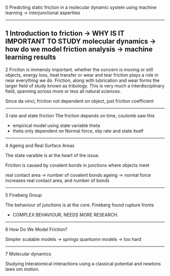0
Predicting static friction in a molecular dynamic system using machine learning
-> interjunctional asperities

---
1
Introduction to friction -> WHY IS IT IMPORTANT TO STUDY
molecular dynamics -> how do we model friction
analysis -> machine learning
results 
---
2
Friciton is immensly important. 
whether the concern is moving or still objects, energy loss, heat transfer or wear and tear
friction plays a role in near everything we do.
Friction, along with lubrication and wear forms the larger field of study known as tribology.
This is very much a interdisciplinary field, spanning across more or less all natural sciences.

Since da vinci, friction not dependent on object, just friction coefficient

---
3
rate and state friction
The friction depends on time, coulomb saw this
 
- empirical model using state variable theta
- theta only dependent on Normal force, slip rate and state itself
---
4
Ageing and Real Surface Areas

The state varaible is at the heart of the issue. 

Friction is caused by covalent bonds in junctions where objects meet

real contact area -> number of covalent bonds
ageing -> normal force increases real contact area, and number of bonds

---
5
Fineberg Group

The behaviour of junctions is at the core. Fineberg found rupture fronts

- COMPLEX BEHAVIOUR, NEEDS MORE RESEARCH.

---
6
How Do We Model Friction?

Simpler scalable models -> springs
quantumn models -> too hard

---
7
Molecular dynamics

Studying Interatomical interactions using a classical potential and newtons laws om motion.
